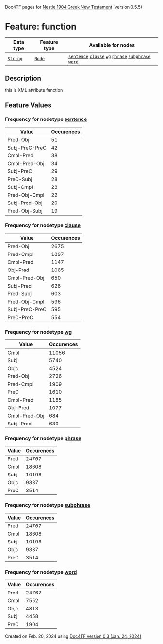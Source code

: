 Doc4TF pages for [Nestle 1904 Greek New Testament](https://github.com/saulocantanhede/tfgreek2/tree/master/tf) (version 0.5.5)
# Feature: function
Data type|Feature type|Available for nodes
---|---|---
[`String`](featurebydatatype.md#string)|[`Node`](featurebytype.md#node)| [`sentence`](featurebynodetype.md#sentence)  [`clause`](featurebynodetype.md#clause)  [`wg`](featurebynodetype.md#wg)  [`phrase`](featurebynodetype.md#phrase)  [`subphrase`](featurebynodetype.md#subphrase)  [`word`](featurebynodetype.md#word) 
## Description
this is XML attribute function
## Feature Values
### Frequency for nodetype [sentence](featurebynodetype.md#sentence)
Value|Occurences
---|---
Pred-Obj|51
Subj-PreC-PreC|42
Cmpl-Pred|38
Cmpl-Pred-Obj|34
Subj-PreC|29
PreC-Subj|28
Subj-Cmpl|23
Pred-Obj-Cmpl|22
Subj-Pred-Obj|20
Pred-Obj-Subj|19
### Frequency for nodetype [clause](featurebynodetype.md#clause)
Value|Occurences
---|---
Pred-Obj|2675
Pred-Cmpl|1897
Cmpl-Pred|1147
Obj-Pred|1065
Cmpl-Pred-Obj|650
Subj-Pred|626
Pred-Subj|603
Pred-Obj-Cmpl|596
Subj-PreC-PreC|595
PreC-PreC|554
### Frequency for nodetype [wg](featurebynodetype.md#wg)
Value|Occurences
---|---
Cmpl|11056
Subj|5740
Objc|4524
Pred-Obj|2726
Pred-Cmpl|1909
PreC|1610
Cmpl-Pred|1185
Obj-Pred|1077
Cmpl-Pred-Obj|684
Subj-Pred|639
### Frequency for nodetype [phrase](featurebynodetype.md#phrase)
Value|Occurences
---|---
Pred|24767
Cmpl|18608
Subj|10198
Objc|9337
PreC|3514
### Frequency for nodetype [subphrase](featurebynodetype.md#subphrase)
Value|Occurences
---|---
Pred|24767
Cmpl|18608
Subj|10198
Objc|9337
PreC|3514
### Frequency for nodetype [word](featurebynodetype.md#word)
Value|Occurences
---|---
Pred|24767
Cmpl|7552
Objc|4813
Subj|4458
PreC|1904
 

Created on Feb. 20, 2024 using [Doc4TF  version 0.3 (Jan. 24, 2024)](https://github.com/tonyjurg/Doc4TF) 